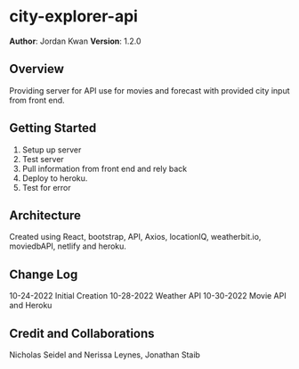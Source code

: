 # city-explorer-api

**Author**: Jordan Kwan
**Version**: 1.2.0

## Overview

Providing server for API use for movies and forecast with provided city input from front end.

## Getting Started

1. Setup up server
2. Test server
3. Pull information from front end and rely back
4. Deploy to heroku.
5. Test for error

## Architecture

Created using React, bootstrap, API, Axios, locationIQ, weatherbit.io, moviedbAPI, netlify and heroku.

## Change Log

10-24-2022 Initial Creation
10-28-2022 Weather API
10-30-2022 Movie API and Heroku

## Credit and Collaborations

Nicholas Seidel and Nerissa Leynes, Jonathan Staib
